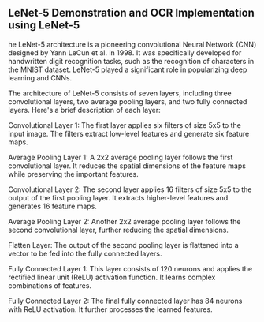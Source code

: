 ## LeNet-5 Demonstration and OCR Implementation using LeNet-5
he LeNet-5 architecture is a pioneering convolutional Neural Network (CNN) designed by Yann LeCun et al. in 1998. It was specifically developed for handwritten digit recognition tasks, such as the recognition of characters in the MNIST dataset. LeNet-5 played a significant role in popularizing deep learning and CNNs.

The architecture of LeNet-5 consists of seven layers, including three convolutional layers, two average pooling layers, and two fully connected layers. Here's a brief description of each layer:

Convolutional Layer 1: The first layer applies six filters of size 5x5 to the input image. The filters extract low-level features and generate six feature maps.

Average Pooling Layer 1: A 2x2 average pooling layer follows the first convolutional layer. It reduces the spatial dimensions of the feature maps while preserving the important features.

Convolutional Layer 2: The second layer applies 16 filters of size 5x5 to the output of the first pooling layer. It extracts higher-level features and generates 16 feature maps.

Average Pooling Layer 2: Another 2x2 average pooling layer follows the second convolutional layer, further reducing the spatial dimensions.

Flatten Layer: The output of the second pooling layer is flattened into a vector to be fed into the fully connected layers.

Fully Connected Layer 1: This layer consists of 120 neurons and applies the rectified linear unit (ReLU) activation function. It learns complex combinations of features.

Fully Connected Layer 2: The final fully connected layer has 84 neurons with ReLU activation. It further processes the learned features.

